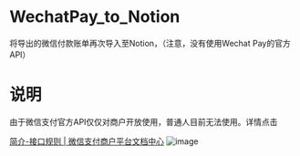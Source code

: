 # WechatPay_to_Notion

将导出的微信付款账单再次导入至Notion，（注意，没有使用Wechat Pay的官方API）

# 说明

由于微信支付官方API仅仅对商户开放使用，普通人目前无法使用。详情点击<P>
[简介-接口规则 | 微信支付商户平台文档中心](https://pay.weixin.qq.com/wiki/doc/apiv3/wechatpay/wechatpay-1.shtml)
  ![image](https://user-images.githubusercontent.com/68103537/227535368-7d6092f8-450d-4d70-8e6b-6ec1e7410b15.png)
